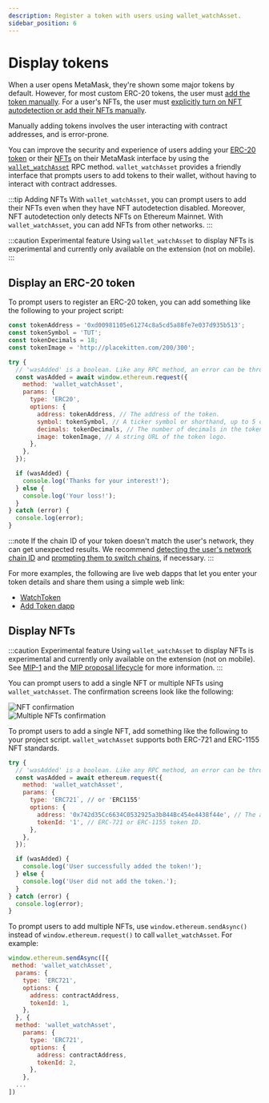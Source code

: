 ```yaml
---
description: Register a token with users using wallet_watchAsset.
sidebar_position: 6
---
```


# Display tokens

When a user opens MetaMask, they're shown some major tokens by default.
However, for most custom ERC-20 tokens, the user must [add the token
manually](https://support.metamask.io/hc/en-us/articles/360015489031-How-to-display-tokens-in-MetaMask#h_01FWH492CHY60HWPC28RW0872H).
For a user's NFTs, the user must [explicitly turn on NFT autodetection or add their NFTs
manually](https://support.metamask.io/hc/en-us/articles/360058238591-NFT-tokens-in-your-MetaMask-wallet).

Manually adding tokens involves the user interacting with contract addresses, and is error-prone.

You can improve the security and experience of users adding your
[ERC-20 token](#register-an-erc-20-token) or their [NFTs](#register-nfts) on their MetaMask
interface by using the [`wallet_watchAsset`](../reference/rpc-api.md#wallet_watchasset) RPC method.
`wallet_watchAsset` provides a friendly interface that prompts users to add tokens to their wallet,
without having to interact with contract addresses.

:::tip Adding NFTs
With `wallet_watchAsset`, you can prompt users to add their NFTs even when they have NFT
autodetection disabled.
Moreover, NFT autodetection only detects NFTs on Ethereum Mainnet.
With `wallet_watchAsset`, you can add NFTs from other networks.
:::

:::caution Experimental feature
Using `wallet_watchAsset` to display NFTs is experimental and currently only available on the
extension (not on mobile).
:::

## Display an ERC-20 token

To prompt users to register an ERC-20 token, you can add something like the following to your
project script:

```javascript
const tokenAddress = '0xd00981105e61274c8a5cd5a88fe7e037d935b513';
const tokenSymbol = 'TUT';
const tokenDecimals = 18;
const tokenImage = 'http://placekitten.com/200/300';

try {
  // 'wasAdded' is a boolean. Like any RPC method, an error can be thrown.
  const wasAdded = await window.ethereum.request({
    method: 'wallet_watchAsset',
    params: {
      type: 'ERC20',
      options: {
        address: tokenAddress, // The address of the token.
        symbol: tokenSymbol, // A ticker symbol or shorthand, up to 5 characters.
        decimals: tokenDecimals, // The number of decimals in the token.
        image: tokenImage, // A string URL of the token logo.
      },
    },
  });

  if (wasAdded) {
    console.log('Thanks for your interest!');
  } else {
    console.log('Your loss!');
  }
} catch (error) {
  console.log(error);
}
```

:::note
If the chain ID of your token doesn't match the user's network, they can get unexpected results.
We recommend [detecting the user's network chain ID](../get-started/detect-network.md) and
[prompting them to switch chains](../reference/rpc-api.md#wallet_switchethereumchain), if necessary.
:::

For more examples, the following are live web dapps that let you enter your token details and share
them using a simple web link:

- [WatchToken](https://vittominacori.github.io/watch-token/create/)
- [Add Token dapp](https://metamask.github.io/Add-Token/#edit)

## Display NFTs

:::caution Experimental feature
Using `wallet_watchAsset` to display NFTs is experimental and currently only available on the
extension (not on mobile).
See [MIP-1](https://github.com/MetaMask/metamask-improvement-proposals/blob/main/MIPs/mip-1.md)
and the [MIP proposal lifecycle](https://github.com/MetaMask/metamask-improvement-proposals/blob/main/PROCESS-GUIDE.md#proposal-lifecycle)
for more information.
:::

You can prompt users to add a single NFT or multiple NFTs using `wallet_watchAsset`.
The confirmation screens look like the following:

<div class="row">
    <div class="column">
        <img src={require("../assets/watchasset-nft.png").default} alt="NFT confirmation" style={{border: '1px solid black'}} />
    </div>
    <div class="column">
        <img src={require("../assets/watchasset-nft-2.png").default} alt="Multiple NFTs confirmation" style={{border: '1px solid black'}} />
    </div>
</div>

To prompt users to add a single NFT, add something like the following to your project script.
`wallet_watchAsset` supports both ERC-721 and ERC-1155 NFT standards.

```javascript
try {
  // 'wasAdded' is a boolean. Like any RPC method, an error can be thrown.
  const wasAdded = await ethereum.request({
    method: 'wallet_watchAsset',
    params: {
      type: 'ERC721`, // or 'ERC1155'
      options: {
        address: '0x742d35Cc6634C0532925a3b844Bc454e4438f44e', // The address of the token.
        tokenId: '1', // ERC-721 or ERC-1155 token ID.
      },
    },
  });

  if (wasAdded) {
    console.log('User successfully added the token!');
  } else {
    console.log('User did not add the token.');
  }
} catch (error) {
  console.log(error);
}
```

To prompt users to add multiple NFTs, use `window.ethereum.sendAsync()` instead of
`window.ethereum.request()` to call `wallet_watchAsset`.
For example:

```javascript
window.ethereum.sendAsync([{
 method: 'wallet_watchAsset',
  params: {
    type: 'ERC721',
    options: {
      address: contractAddress,
      tokenId: 1,
    },
  }, {
  method: 'wallet_watchAsset',
    params: {
      type: 'ERC721',
      options: {
        address: contractAddress,
        tokenId: 2,
      },
    },
  ...
])
```
